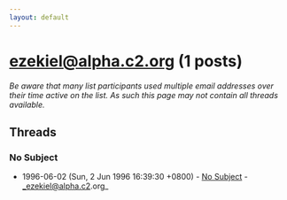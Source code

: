 ```yaml
---
layout: default
---
```


# ezekiel@alpha.c2.org (1 posts)

_Be aware that many list participants used multiple email addresses over their time active on the list. As such this page may not contain all threads available._

## Threads

### No Subject
+ 1996-06-02 (Sun, 2 Jun 1996 16:39:30 +0800) - [No Subject](/archive/1996/06/da5b934e80af544d25deb0315e3b6791a32b8c0c38a77384d465c27b9331f33d) - _ezekiel@alpha.c2.org_

